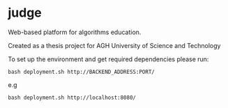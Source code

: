 # judge

Web-based platform for algorithms education. 

Created as a thesis project for AGH University of Science and Technology

To set up the environment and get required dependencies please run:
```
bash deployment.sh http://BACKEND_ADDRESS:PORT/
```

e.g
```
bash deployment.sh http://localhost:8080/
```

